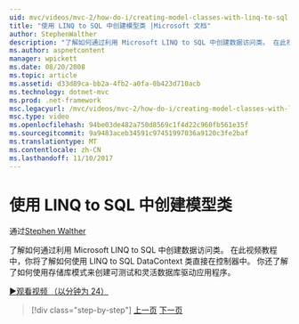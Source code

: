```yaml
---
uid: mvc/videos/mvc-2/how-do-i/creating-model-classes-with-linq-to-sql
title: "使用 LINQ to SQL 中创建模型类 |Microsoft 文档"
author: StephenWalther
description: "了解如何通过利用 Microsoft LINQ to SQL 中创建数据访问类。 在此视频教程中，你将了解如何使用 LINQ to SQL DataContext..."
ms.author: aspnetcontent
manager: wpickett
ms.date: 08/20/2008
ms.topic: article
ms.assetid: d33d89ca-bb2a-4fb2-a0fa-0b423d710acb
ms.technology: dotnet-mvc
ms.prod: .net-framework
msc.legacyurl: /mvc/videos/mvc-2/how-do-i/creating-model-classes-with-linq-to-sql
msc.type: video
ms.openlocfilehash: 94be03de482a750d8569c1f4d22c960fb561e35f
ms.sourcegitcommit: 9a9483aceb34591c97451997036a9120c3fe2baf
ms.translationtype: MT
ms.contentlocale: zh-CN
ms.lasthandoff: 11/10/2017
---
```

<a name="creating-model-classes-with-linq-to-sql"></a>使用 LINQ to SQL 中创建模型类
====================
通过[Stephen Walther](https://github.com/StephenWalther)

了解如何通过利用 Microsoft LINQ to SQL 中创建数据访问类。 在此视频教程中，你将了解如何使用 LINQ to SQL DataContext 类直接在控制器中。 你还了解了如何使用存储库模式来创建可测试和灵活数据库驱动应用程序。

[&#9654;观看视频 （以分钟为 24）](https://channel9.msdn.com/Blogs/ASP-NET-Site-Videos/creating-model-classes-with-linq-to-sql)

>[!div class="step-by-step"]
[上一页](creating-custom-html-helpers.md)
[下一页](displaying-a-table-of-database-data.md)
